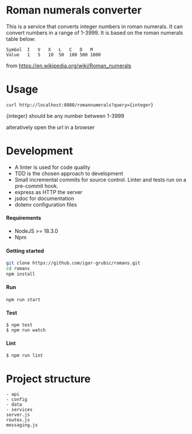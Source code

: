 # Roman numerals converter

This is a service that converts integer numbers in roman numerals. It can convert numbers in a range of 1-3999.
It is based on the roman numerals table below:

```
Symbol	I	V	X	L	C	D	M
Value	1	5	10	50	100	500	1000
```

from https://en.wikipedia.org/wiki/Roman_numerals

# Usage

`curl http://localhost:8080/romannumerals?query={integer}`

{integer} should be any number between 1-3999

alteratively open the url in a browser

# Development

- A linter is used for code quality
- TDD is the chosen approach to development
- Small incremental commits for source control. Linter and tests run on a pre-commit hook.
- express as HTTP the server
- jsdoc for documentation
- dotenv configuration files

#### Requirements

- NodeJS >= 18.3.0
- Npm

#### Getting started

```bash
git clone https://github.com/igor-grubic/romans.git
cd romans
npm install
```

#### Run

```
npm run start
```

#### Test

```
$ npm test
$ npm run watch
```

#### Lint

```
$ npm run lint
```

# Project structure

```
- api
- config
- data
- services
server.js
routes.js
messaging.js
```
